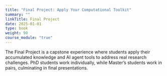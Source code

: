 ```yaml
---
title: "Final Project: Apply Your Computational Toolkit"
summary: ""
linkTitle: Final Project
date: 2025-01-01
type: book
weight: 90
course_module: "true"
---
```


The Final Project is a capstone experience where students apply their accumulated knowledge and AI agent tools to address real research challenges. PhD students work individually, while Master’s students work in pairs, culminating in final presentations.